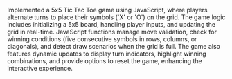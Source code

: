 Implemented a 5x5 Tic Tac Toe game using JavaScript, where players alternate turns to place their symbols ('X' or 'O') on the grid. The game logic includes initializing a 5x5 board, handling player inputs, and updating the grid in real-time. JavaScript functions manage move validation, check for winning conditions (five consecutive symbols in rows, columns, or diagonals), and detect draw scenarios when the grid is full. The game also features dynamic updates to display turn indicators, highlight winning combinations, and provide options to reset the game, enhancing the interactive experience.
